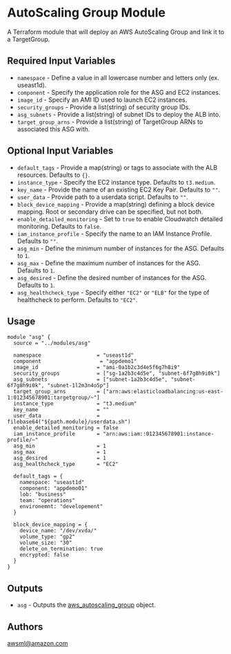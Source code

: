 AutoScaling Group Module
===========

A Terraform module that will deploy an AWS AutoScaling Group and link it to a TargetGroup.

Required Input Variables
----------------------

- `namespace` - Define a value in all lowercase number and letters only (ex. useast1d).
- `component` - Specify the application role for the ASG and EC2 instances.
- `image_id` - Specify an AMI ID used to launch EC2 instances.
- `security_groups` - Provide a list(string) of security group IDs.
- `asg_subnets` - Provide a list(string) of subnet IDs to deploy the ALB into.
- `target_group_arns` - Provide a list(string) of TargetGroup ARNs to associated this ASG with.

Optional Input Variables
----------------------

- `default_tags` - Provide a map(string) or tags to associate with the ALB resources. Defaults to `{}`.
- `instance_type` - Specify the EC2 instance type. Defaults to `t3.medium`.
- `key_name` - Provide the name of an existing EC2 Key Pair. Defaults to `""`.
- `user_data` - Provide path to a userdata script. Defaults to `""`.
- `block_device_mapping` - Provide a map(string) defining a block device mapping. Root or secondary drive can be specified, but not both.
- `enable_detailed_monitoring` - Set to `true` to enable Cloudwatch detailed monitoring. Defaults to `false`.
- `iam_instance_profile` - Specify the name to an IAM Instance Profile. Defaults to `""`.
- `asg_min` - Define the minimum number of instances for the ASG. Defaults to `1`.
- `asg_max` - Define the maximum number of instances for the ASG. Defaults to `1`.
- `asg_desired` - Define the desired number of instances for the ASG. Defaults to `1`.
- `asg_healthcheck_type` - Specify either `"EC2"` or `"ELB"` for the type of healthcheck to perform.  Defaults to `"EC2"`.

Usage
-----

```hcl
module "asg" {
  source = "../modules/asg"

  namespace                  = "useast1d"
  component                   = "appdemo1"
  image_id                   = "ami-0a1b2c3d4e5f6g7h8i9"
  security_groups            = ["sg-1a2b3c4d5e", "subnet-6f7g8h9i0k"]
  asg_subnets                = ["subnet-1a2b3c4d5e", "subnet-6f7g8h9i0k", "subnet-1l2m3n4o5p"]
  target_group_arns          = ["arn:aws:elasticloadbalancing:us-east-1:012345678901:targetgroup/~"]
  instance_type              = "t3.medium"
  key_name                   = ""
  user_data                  = filebase64("${path.module}/userdata.sh")
  enable_detailed_monitoring = false
  iam_instance_profile       = "arn:aws:iam::012345678901:instance-profile/~"
  asg_min                    = 1
  asg_max                    = 1
  asg_desired                = 1
  asg_healthcheck_type       = "EC2"

  default_tags = {
    namespace: "useast1d"
    component: "appdemo01"
    lob: "business"
    team: "operations"
    environemnt: "developement"
  }

  block_device_mapping = {
    device_name: "/dev/xvda/"
    volume_type: "gp2"
    volume_size: "30"
    delete_on_termination: true
    encrypted: false
  }
}
```

Outputs
----------------------

- `asg` - Outputs the [aws_autoscaling_group](https://registry.terraform.io/providers/hashicorp/aws/latest/docs/resources/autoscaling_group) object.

Authors
----------------------

awsml@amazon.com
